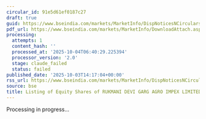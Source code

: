 ```yaml
---
circular_id: 91e5d61ef0187c27
draft: true
guid: https://www.bseindia.com/markets/MarketInfo/DispNoticesNCirculars.aspx?Noticeid={8945B10A-C63F-486C-BC34-529579CD1DAD}&noticeno=20251003-53&dt=10/03/2025&icount=53&totcount=73&flag=0
pdf_url: https://www.bseindia.com/markets/MarketInfo/DownloadAttach.aspx?id=20251003-53&attachedId=2248236d-3241-47eb-a5d5-a7a545bf4652
processing:
  attempts: 1
  content_hash: ''
  processed_at: '2025-10-04T06:40:29.225394'
  processor_version: '2.0'
  stage: claude_failed
  status: failed
published_date: '2025-10-03T14:17:04+00:00'
rss_url: https://www.bseindia.com/markets/MarketInfo/DispNoticesNCirculars.aspx?Noticeid={8945B10A-C63F-486C-BC34-529579CD1DAD}&noticeno=20251003-53&dt=10/03/2025&icount=53&totcount=73&flag=0
source: bse
title: Listing of Equity Shares of RUKMANI DEVI GARG AGRO IMPEX LIMITED
---
```


Processing in progress...